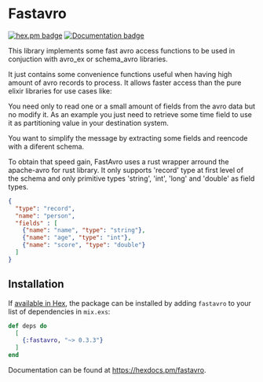 # Fastavro

[![hex.pm badge](https://img.shields.io/badge/Package%20on%20hex.pm-informational)](https://hex.pm/packages/fastavro)
[![Documentation badge](https://img.shields.io/badge/Documentation-ff69b4)](https://hexdocs.pm/fastavro)

This library implements some fast avro access functions to be used in conjuction
with avro_ex or schema_avro libraries.

It just contains some convenience functions useful when having high amount of
avro records to process. It allows faster access than the pure elixir libraries
for use cases like:

You need only to read one or a small amount of fields from the avro data but no
modify it. As an example you just need to retrieve some time field to use it as
partitioning value in your destination system.

You want to simplify the message by extracting some fields and reencode with a
diferent schema.

To obtain that speed gain, FastAvro uses a rust wrapper arround the apache-avro
for rust library. It only supports 'record' type at first level of the schema
and only primitive types 'string', 'int', 'long' and 'double' as field types.

```json
{
  "type": "record",
  "name": "person",
  "fields" : [
    {"name": "name", "type": "string"},
    {"name": "age", "type": "int"},
    {"name": "score", "type": "double"}
  ]
}
```

## Installation

If [available in Hex](https://hex.pm/docs/publish), the package can be installed
by adding `fastavro` to your list of dependencies in `mix.exs`:

```elixir
def deps do
  [
    {:fastavro, "~> 0.3.3"}
  ]
end
```

Documentation can be found at <https://hexdocs.pm/fastavro>.

